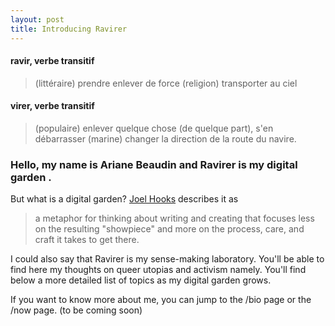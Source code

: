 ```yaml
---
layout: post
title: Introducing Ravirer
---
```


#### ravir, verbe transitif
> (littéraire) prendre enlever de force
> (religion) transporter au ciel

#### virer, verbe transitif
> (populaire) enlever quelque chose (de quelque part), s'en débarrasser
>  (marine) changer la direction de la route du navire.


### Hello, my name is Ariane Beaudin and Ravirer is my digital garden .

But what is a digital garden? [Joel Hooks](https://joelhooks.com/digital-garden "Joel Hooks") describes it as

> a metaphor for thinking about writing and creating that focuses less on the resulting "showpiece" and more on the process, care, and craft it takes to get there.

I could also say that Ravirer is my sense-making laboratory.  You'll be able to find here my thoughts on queer utopias and activism namely. You'll find below a more detailed list of topics as my digital garden grows.

If you want to know more about me, you can jump to the /bio page or the /now page. (to be coming soon)
